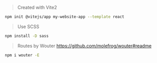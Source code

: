 > Created with Vite2

```sh
npm init @vitejs/app my-website-app --template react
```

> Use SCSS

```sh
npm install -D sass
```

> Routes by Wouter
> https://github.com/molefrog/wouter#readme

```sh
npm i wouter -E
```
